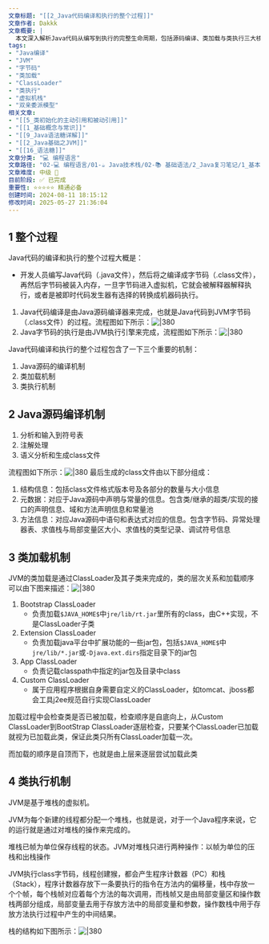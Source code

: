 ```yaml
---
文章标题: "[[2_Java代码编译和执行的整个过程]]" 
文章作者: Dakkk
文章概要: |
  本文深入解析Java代码从编写到执行的完整生命周期，包括源码编译、类加载与类执行三大核心机制。文章阐述了编译步骤、`class`文件结构、ClassLoader的双亲委派模型，以及JVM如何通过线程栈和栈帧执行字节码。
tags:
- "Java编译"
- "JVM"
- "字节码"
- "类加载"
- "ClassLoader"
- "类执行"
- "虚拟机栈"
- "双亲委派模型"
相关文章:
- "[[5_类初始化的主动引用和被动引用]]"
- "[[1_基础概念与常识]]"
- "[[9_Java语法糖详解]]"
- "[[2_Java基础之JVM]]"
- "[[16_语法糖]]"
文章分类: "💻 编程语言"
文章路径: "02-💻 编程语言/01-☕ Java技术栈/02-📚 基础语法/2_Java复习笔记/1_基本概念/2_Java代码编译和执行的整个过程.md"
文章难度: 中级 🌳
目前阶段: ✅ 已完成
重要性: ⭐⭐⭐⭐⭐ 精通必备
创建时间: 2024-08-11 18:15:12
修改时间: 2025-05-27 21:36:04
---
```


## 1 整个过程

Java代码的编译和执行的整个过程大概是：

- 开发人员编写Java代码（.java文件），然后将之编译成字节码（.class文件），再然后字节码被装入内存，一旦字节码进入虚拟机，它就会被解释器解释执行，或者是被即时代码发生器有选择的转换成机器码执行。

1. Java代码编译是由Java源码编译器来完成，也就是Java代码到JVM字节码（.class文件）的过程。流程图如下所示：![|380](https://my-obsidian-image.oss-cn-guangzhou.aliyuncs.com/2024/04/58247ecec1fe3c309db9706251cf4804.png)
2. Java字节码的执行是由JVM执行引擎来完成，流程图如下所示：![|380](https://my-obsidian-image.oss-cn-guangzhou.aliyuncs.com/2024/04/382bdd79a84cbf4c912db04b7ec5d185.png)

Java代码编译和执行的整个过程包含了一下三个重要的机制：
1. Java源码的编译机制
2. 类加载机制
3. 类执行机制

## 2 Java源码编译机制

1. 分析和输入到符号表
2. 注解处理
3. 语义分析和生成class文件

流程图如下所示：![|380](https://my-obsidian-image.oss-cn-guangzhou.aliyuncs.com/2024/04/037ca0971dc458b41869ec793c33f582.png)
最后生成的class文件由以下部分组成：
1. 结构信息：包括class文件格式版本号及各部分的数量与大小信息
2. 元数据：对应于Java源码中声明与常量的信息。包含类/继承的超类/实现的接口的声明信息、域和方法声明信息和常量池
3. 方法信息：对应Java源码中语句和表达式对应的信息。包含字节码、异常处理器表、求值栈与局部变量区大小、求值栈的类型记录、调试符号信息

## 3 类加载机制

JVM的类加载是通过ClassLoader及其子类来完成的，类的层次关系和加载顺序可以由下图来描述：![|380](https://my-obsidian-image.oss-cn-guangzhou.aliyuncs.com/2024/04/303cae3d52364422a7cd22df89048ec6.png)
1. Bootstrap ClassLoader
	- 负责加载`$JAVA_HOME$`中`jre/lib/rt.jar`里所有的class，由C++实现，不是ClassLoader子类
2. Extension ClassLoader
	- 负责加载java平台中扩展功能的一些jar包，包括`$JAVA_HOME$`中`jre/lib/*.jar`或`-Djava.ext.dirs`指定目录下的jar包
3. App ClassLoader
	- 负责记载classpath中指定的jar包及目录中class
4. Custom ClassLoader
	- 属于应用程序根据自身需要自定义的ClassLoader，如tomcat、jboss都会工具j2ee规范自行实现ClassLoader

加载过程中会检查类是否已被加载，检查顺序是自底向上，从Custom ClassLoader到BootStrap ClassLoader逐层检查，只要某个ClassLoader已加载就视为已加载此类，保证此类只所有ClassLoader加载一次。

而加载的顺序是自顶而下，也就是由上层来逐层尝试加载此类

## 4 类执行机制

JVM是基于堆栈的虚拟机。

JVM为每个新建的线程都分配一个堆栈，也就是说，对于一个Java程序来说，它的运行就是通过对堆栈的操作来完成的。

堆栈已帧为单位保存线程的状态。JVM对堆栈只进行两种操作：以帧为单位的压栈和出栈操作

JVM执行class字节码，线程创建猴，都会产生程序计数器（PC）和栈（Stack），程序计数器存放下一条要执行的指令在方法内的偏移量，栈中存放一个个帧，每个栈帧对应着每个方法的每次调用，而栈帧又是由局部变量区和操作数栈两部分组成，局部变量去用于存放方法中的局部变量和参数，操作数栈中用于存放方法执行过程中产生的中间结果。

栈的结构如下图所示：![|380](https://my-obsidian-image.oss-cn-guangzhou.aliyuncs.com/2024/04/50f8435f78d6bbbe35ef7604211bd32c.png)